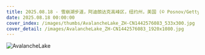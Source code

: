```yaml
---
title: 2025.08.18 - 雪崩湖步道，阿迪朗达克高峰区，纽约州，美国 (© Posnov/Getty Images)
date: 2025.08.18 00:00:00
cover_index: /images/thumbs/AvalancheLake_ZH-CN1442576083_533x300.jpg
cover_detail: /images/AvalancheLake_ZH-CN1442576083_1920x1080.jpg
---
```


![AvalancheLake](/images/AvalancheLake_ZH-CN1442576083_1920x1080.jpg)
